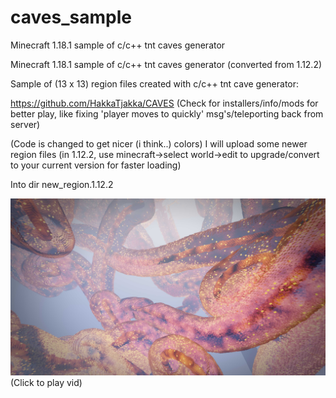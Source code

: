 # caves_sample
Minecraft 1.18.1 sample of c/c++ tnt caves generator

Minecraft 1.18.1 sample of c/c++ tnt caves generator (converted from 1.12.2)

Sample of (13 x 13) region files created with c/c++ tnt cave generator:

https://github.com/HakkaTjakka/CAVES (Check for installers/info/mods for better play, like fixing 'player moves to quickly' msg's/teleporting back from server)

(Code is changed to get nicer (i think..) colors)
I will upload some newer region files (in 1.12.2, use minecraft->select world->edit to upgrade/convert to your current version for faster loading)

Into dir new_region.1.12.2

[![Demo CountPages alpha](https://github.com/HakkaTjakka/CAVES/blob/main/Minecraft/screenshots/2022-02-21_06.25.01.jpg)](https://www.youtube.com/watch?v=5SJG3ie4RF8)
(Click to play vid)


